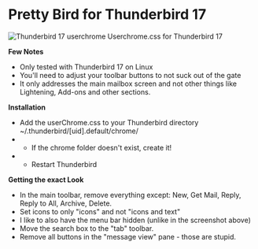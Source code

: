 Pretty Bird for Thunderbird 17
==========

![Thunderbird 17 userchrome](http://i.imgur.com/SV4R1.png)
Userchrome.css for Thunderbird 17 

**Few Notes**
- Only tested with Thunderbird 17 on Linux
- You'll need to adjust your toolbar buttons to not suck out of the gate
- It only addresses the main mailbox screen and not other things like Lightening, Add-ons and other sections.

**Installation**
- Add the userChrome.css to your Thunderbird directory ~/.thunderbird/[uid].default/chrome/
- - If the chrome folder doesn't exist, create it! 
- - Restart Thunderbird

**Getting the exact Look**
- In the main toolbar, remove everything except: New, Get Mail, Reply, Reply to All, Archive, Delete. 
- Set icons to only "icons" and not "icons and text"
- I like to also have the menu bar hidden (unlike in the screenshot above)
- Move the search box to the "tab" toolbar.
- Remove all buttons in the "message view" pane - those are stupid.
